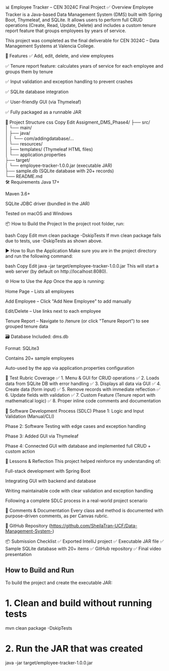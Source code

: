 
📊 Employee Tracker – CEN 3024C Final Project
✅ Overview
Employee Tracker is a Java-based Data Management System (DMS) built with Spring Boot, Thymeleaf, and SQLite. It allows users to perform full CRUD operations (Create, Read, Update, Delete) and includes a custom tenure report feature that groups employees by years of service.

This project was completed as the final deliverable for CEN 3024C – Data Management Systems at Valencia College.

🚀 Features
✅ Add, edit, delete, and view employees

✅ Tenure report feature: calculates years of service for each employee and groups them by tenure

✅ Input validation and exception handling to prevent crashes

✅ SQLite database integration

✅ User-friendly GUI (via Thymeleaf)

✅ Fully packaged as a runnable JAR

📂 Project Structure
css
Copy
Edit
Assigment_DMS_Phase4/
├── src/</br>
│   └── main/</br>
│       ├── java/</br>
│       │   └── com/addingdatabase/...</br>
│       └── resources/</br>
│           ├── templates/ (Thymeleaf HTML files)</br>
│           └── application.properties</br>
├── target/</br>
│   └── employee-tracker-1.0.0.jar (executable JAR)</br>
├── sample.db (SQLite database with 20+ records)</br>
└── README.md</br>
🛠️ Requirements
Java 17+

Maven 3.6+

SQLite JDBC driver (bundled in the JAR)

Tested on macOS and Windows

📦 How to Build the Project
In the project root folder, run:

bash
Copy
Edit
mvn clean package -DskipTests
If mvn clean package fails due to tests, use -DskipTests as shown above.

▶️ How to Run the Application
Make sure you are in the project directory and run the following command:

bash
Copy
Edit
java -jar target/employee-tracker-1.0.0.jar
This will start a web server (by default on http://localhost:8080).

🌐 How to Use the App
Once the app is running:

Home Page – Lists all employees

Add Employee – Click "Add New Employee" to add manually

Edit/Delete – Use links next to each employee

Tenure Report – Navigate to /tenure (or click "Tenure Report") to see grouped tenure data

🗃️  Database
Included: dms.db

Format: SQLite3

Contains 20+ sample employees

Auto-used by the app via application.properties configuration

🧪 Test Rubric Coverage
✅ 1. Menu & GUI for CRUD operations
✅ 2. Loads data from SQLite DB with error handling
✅ 3. Displays all data via GUI
✅ 4. Create data (form input)
✅ 5. Remove records with immediate reflection
✅ 6. Update fields with validation
✅ 7. Custom Feature (Tenure report with mathematical logic)
✅ 8. Proper inline code comments and documentation

📖 Software Development Process (SDLC)
Phase 1: Logic and Input Validation (Manual/CLI)

Phase 2: Software Testing with edge cases and exception handling

Phase 3: Added GUI via Thymeleaf

Phase 4: Connected GUI with database and implemented full CRUD + custom action

🧠 Lessons & Reflection
This project helped reinforce my understanding of:

Full-stack development with Spring Boot

Integrating GUI with backend and database

Writing maintainable code with clear validation and exception handling

Following a complete SDLC process in a real-world project scenario

🧾 Comments & Documentation
Every class and method is documented with purpose-driven comments, as per Canvas rubric.

🔗 GitHub Repository
(https://github.com/SheilaTran-UCF/Data-Management-System-)

📦 Submission Checklist
✅ Exported IntelliJ project
✅ Executable JAR file
✅ Sample SQLite database with 20+ items
✅ GitHub repository
✅ Final video presentation
## How to Build and Run

To build the project and create the executable JAR:


# 1. Clean and build without running tests
mvn clean package -DskipTests

# 2. Run the JAR that was created
java -jar target/employee-tracker-1.0.0.jar





